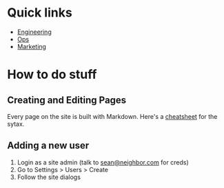<!-- TITLE: Neighbor wiki -->
<!-- SUBTITLE: Welcome to the best company on earth -->

# Quick links

* [Engineering](/engineering)
* [Ops](/ops)
* [Marketing](/marketing)

# How to do stuff

## Creating and Editing Pages
Every page on the site is built with Markdown.  Here's a [cheatsheet](https://github.com/adam-p/markdown-here/wiki/Markdown-Cheatsheet) for the sytax.

## Adding a new user
1. Login as a site admin (talk to sean@neighbor.com for creds)
1. Go to Settings > Users > Create
1. Follow the site dialogs